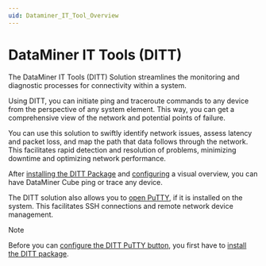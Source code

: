 ```yaml
---
uid: Dataminer_IT_Tool_Overview
---
```


# DataMiner IT Tools (DITT)

The DataMiner IT Tools (DITT) Solution streamlines the monitoring and diagnostic processes for connectivity within a system.

Using DITT, you can initiate ping and traceroute commands to any device from the perspective of any system element. This way, you can get a comprehensive view of the network and potential points of failure.

You can use this solution to swiftly identify network issues, assess latency and packet loss, and map the path that data follows through the network. This facilitates rapid detection and resolution of problems, minimizing downtime and optimizing network performance.

After [installing the DITT Package](xref:Installing_DITT) and [configuring](xref:Working_With_DITT) a visual overview, you can have DataMiner Cube ping or trace any device.

The DITT solution also allows you to [open PuTTY](xref:Open_Putty_with_DITT), if it is installed on the system. This facilitates SSH connections and remote network device management.

> [!NOTE]
> Before you can [configure the DITT PuTTY button](xref:Working_With_DITT), you first have to [install the DITT package](xref:Installing_DITT).
